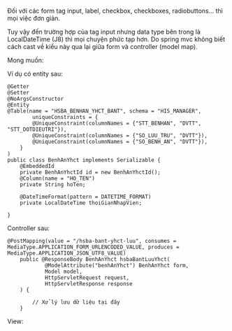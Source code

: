 Đối với các form tag input, label, checkbox, checkboxes, radiobuttons... thì mọi việc đơn giản. 

Tuy vậy đến trường hợp của tag input nhưng data type bên trong là LocalDateTime (J8) thì mọi chuyện phức tạp hơn. Do spring mvc không biết cách cast về kiểu này qua lại giữa form và controller (model map).

Mong muốn:

Ví dụ có entity sau:

```
@Getter
@Setter
@NoArgsConstructor
@Entity
@Table(name = "HSBA_BENHAN_YHCT_BANT", schema = "HIS_MANAGER",
        uniqueConstraints = {
        @UniqueConstraint(columnNames = {"STT_BENHAN", "DVTT", "STT_DOTDIEUTRI"}),
        @UniqueConstraint(columnNames = {"SO_LUU_TRU", "DVTT"}),
        @UniqueConstraint(columnNames = {"SO_BENH_AN", "DVTT"}),
    }
)
public class BenhAnYhct implements Serializable {
    @EmbeddedId
    private BenhAnYhctId id = new BenhAnYhctId();
    @Column(name = "HO_TEN")
    private String hoTen;

    @DateTimeFormat(pattern = DATETIME_FORMAT)
    private LocalDateTime thoiGianNhapVien;

}
```

Controller sau:

```
@PostMapping(value = "/hsba-bant-yhct-luu", consumes = MediaType.APPLICATION_FORM_URLENCODED_VALUE, produces = MediaType.APPLICATION_JSON_UTF8_VALUE)
    public @ResponseBody BenhAnYhct hsbaBantLuuYhct(
            @ModelAttribute("benhAnYhct") BenhAnYhct form,
            Model model,
            HttpServletRequest request,
            HttpServletResponse response
    ) {

        // Xử lý lưu dữ liệu tại đây
    }
```        

View:

```

```